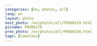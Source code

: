 ```yaml
---
categories: [en, photos, all]
lang: en
layout: photo
next_photo: /en/photos/all/P0000159.html
picname: P0000178
prev_photo: /en/photos/all/P0000188.html
tags: [Cameleon]
---
```

